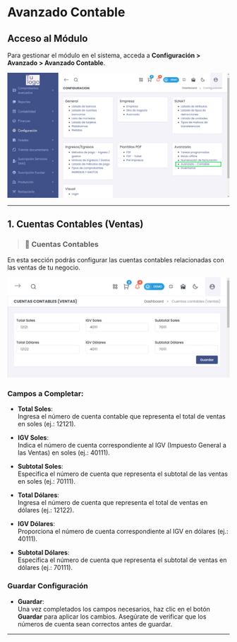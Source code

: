 # Avanzado Contable

## Acceso al Módulo  
Para gestionar el módulo en el sistema, acceda a **Configuración > Avanzado > Avanzado Contable**.  

![Acceso Contable](img/Acceso_Contable_A.png)  

---  

## **1. Cuentas Contables (Ventas)**  
> ### 💼 Cuentas Contables  
En esta sección podrás configurar las cuentas contables relacionadas con las ventas de tu negocio.  

![Cuentas Contables](img/cuentas_contables.png)  

### Campos a Completar:  

- **Total Soles**:  
  Ingresa el número de cuenta contable que representa el total de ventas en soles (ej.: 12121).  
  
- **IGV Soles**:  
  Indica el número de cuenta correspondiente al IGV (Impuesto General a las Ventas) en soles (ej.: 40111).  
  
- **Subtotal Soles**:  
  Especifica el número de cuenta que representa el subtotal de las ventas en soles (ej.: 70111).  

- **Total Dólares**:  
  Ingresa el número de cuenta que representa el total de ventas en dólares (ej.: 12122).  
  
- **IGV Dólares**:  
  Proporciona el número de cuenta correspondiente al IGV en dólares (ej.: 40111).  
  
- **Subtotal Dólares**:  
  Especifica el número de cuenta que representa el subtotal de ventas en dólares (ej.: 70111).  

### Guardar Configuración  
- **Guardar**:  
  Una vez completados los campos necesarios, haz clic en el botón **Guardar** para aplicar los cambios. Asegúrate de verificar que los números de cuenta sean correctos antes de guardar.  

---  

